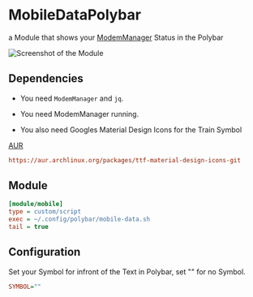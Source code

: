 # MobileDataPolybar
a Module that shows your [ModemManager](https://github.com/freedesktop/ModemManager) Status in the Polybar


![Screenshot of the Module](https://github.com/thisjade/MobileDataPolybar/blob/5eb3a9eab394a7ce2233ea86906a5ca082c968c7/screenshot_mobile_data.jpg "Screenshot")


## Dependencies

* You need ```ModemManager``` and ```jq```.

* You need ModemManager running.

* You also need Googles Material Design Icons for the Train Symbol

[AUR](https://aur.archlinux.org/packages/ttf-material-design-icons-git)
```ini
https://aur.archlinux.org/packages/ttf-material-design-icons-git
```

## Module

```ini
[module/mobile]
type = custom/script
exec = ~/.config/polybar/mobile-data.sh
tail = true
```

## Configuration

Set your Symbol for infront of the Text in Polybar, set "" for no Symbol.

```ini
SYMBOL=""
```
